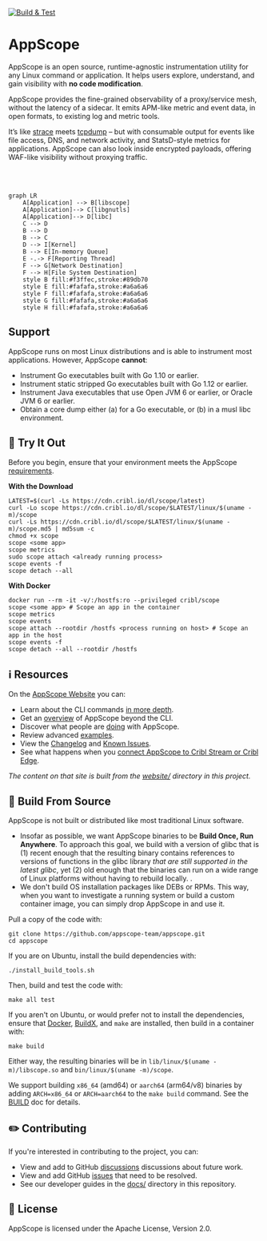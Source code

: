 [![Build & Test](https://github.com/appscope-team/appscope/actions/workflows/build.yml/badge.svg)](https://github.com/appscope-team/appscope/actions/workflows/build.yml)

# AppScope

AppScope is an open source, runtime-agnostic instrumentation utility for any Linux command or application. It helps users explore, understand, and gain visibility with **no code modification**.

AppScope provides the fine-grained observability of a proxy/service mesh, without the latency of a sidecar. It emits APM-like metric and event data, in open formats, to existing log and metric tools.

It’s like [strace](https://github.com/strace/strace) meets [tcpdump](https://www.tcpdump.org/) – but with consumable output for events like file access, DNS, and network activity, and StatsD-style metrics for applications. AppScope can also look inside encrypted payloads, offering WAF-like visibility without proxying traffic.

<br />
<br />

```mermaid
graph LR
    A[Application] --> B[libscope]
    A[Application]--> C[libgnutls]
    A[Application]--> D[libc]
    C --> D
    B --> D
    B --> C
    D --> I[Kernel]
    B --> E[In-memory Queue]
    E -.-> F[Reporting Thread]
    F --> G[Network Destination]
    F --> H[File System Destination]
    style B fill:#f3ffec,stroke:#89db70
    style E fill:#fafafa,stroke:#a6a6a6
    style F fill:#fafafa,stroke:#a6a6a6
    style G fill:#fafafa,stroke:#a6a6a6
    style H fill:#fafafa,stroke:#a6a6a6
```

## Support

AppScope runs on most Linux distributions and is able to instrument most applications. However, AppScope **cannot**:
- Instrument Go executables built with Go 1.10 or earlier.
- Instrument static stripped Go executables built with Go 1.12 or earlier.
- Instrument Java executables that use Open JVM 6 or earlier, or Oracle JVM 6 or earlier.
- Obtain a core dump either (a) for a Go executable, or (b) in a musl libc environment.

## 🚀 Try It Out

Before you begin, ensure that your environment meets the AppScope [requirements](https://appscope.dev/docs/requirements).

**With the Download**
```
LATEST=$(curl -Ls https://cdn.cribl.io/dl/scope/latest)
curl -Lo scope https://cdn.cribl.io/dl/scope/$LATEST/linux/$(uname -m)/scope
curl -Ls https://cdn.cribl.io/dl/scope/$LATEST/linux/$(uname -m)/scope.md5 | md5sum -c 
chmod +x scope
scope <some app>
scope metrics
sudo scope attach <already running process>
scope events -f
scope detach --all
```

**With Docker**
```
docker run --rm -it -v/:/hostfs:ro --privileged cribl/scope
scope <some app> # Scope an app in the container
scope metrics
scope events
scope attach --rootdir /hostfs <process running on host> # Scope an app in the host
scope events -f
scope detach --all --rootdir /hostfs
```

## ℹ️ Resources

On the [AppScope Website](https://appscope.dev/) you can:

- Learn about the CLI commands [in more depth](https://appscope.dev/docs/cli-using).
- Get an [overview](https://appscope.dev/docs/how-works/) of AppScope beyond the CLI.
- Discover what people are [doing](https://appscope.dev/docs/what-do-with-scope) with AppScope.
- Review advanced [examples](https://appscope.dev/docs/examples-use-cases).
- View the [Changelog](https://appscope.dev/docs/changelog) and [Known Issues](https://appscope.dev/docs/known-issues).
- See what happens when you [connect AppScope to Cribl Stream or Cribl Edge](https://appscope.dev/docs/cribl-integration).

_The content on that site is built from the [website/](website/) directory in this project._


## 🔧 Build From Source

AppScope is not built or distributed like most traditional Linux software.

- Insofar as possible, we want AppScope binaries to be  **Build Once, Run Anywhere**. To approach this goal, we build with a version of glibc that is (1) recent enough that the resulting binary contains references to versions of functions in the glibc library *that are still supported in the latest glibc*, yet (2) old enough that the binaries can run on a wide range of Linux platforms without having to rebuild locally.
.
- We don't build OS installation packages like DEBs or RPMs. This way, when you want to investigate a running system or build a custom container image, you can simply drop AppScope in and use it.

Pull a copy of the code with:

```text
git clone https://github.com/appscope-team/appscope.git
cd appscope
```

If you are on Ubuntu, install the build dependencies with:

```text
./install_build_tools.sh
```

Then, build and test the code with:

```text
make all test
```

If you aren't on Ubuntu, or would prefer not to install the dependencies, ensure that [Docker], [BuildX], and `make` are installed, then build in a container with:

```text
make build
```

Either way, the resulting binaries will be in `lib/linux/$(uname -m)/libscope.so` and `bin/linux/$(uname -m)/scope`.

We support building `x86_64` (amd64) or `aarch64` (arm64/v8) binaries by adding `ARCH=x86_64` or `ARCH=aarch64` to the `make build` command. See the [BUILD](docs/BUILD.md) doc for details.

## ✏️ Contributing

If you're interested in contributing to the project, you can:

- View and add to GitHub [discussions](https://github.com/appscope-team/appscope/discussions) discussions about future work.
- View and add GitHub [issues](https://github.com/appscope-team/appscope/issues) that need to be resolved.
- See our developer guides in the [docs/](./docs/) directory in this repository.

## 📄 License

AppScope is licensed under the Apache License, Version 2.0. 

[Docker]: https://docs.docker.com/engine/install/
[BuildX]: https://docs.docker.com/buildx/working-with-buildx/
